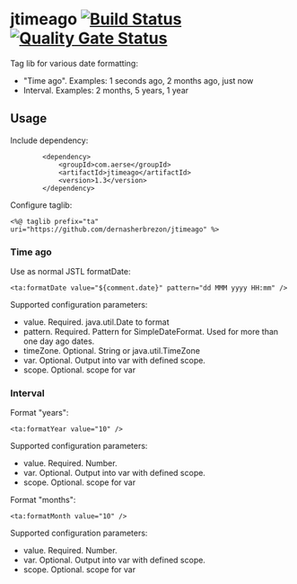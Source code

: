 # jtimeago [![Build Status](https://travis-ci.org/dernasherbrezon/jtimeago.svg?branch=master)](https://travis-ci.org/dernasherbrezon/jtimeago) [![Quality Gate Status](https://sonarcloud.io/api/project_badges/measure?project=com.aerse%3Ajtimeago&metric=alert_status)](https://sonarcloud.io/dashboard?id=com.aerse%3Ajtimeago)

Tag lib for various date formatting:
* "Time ago". Examples: 1 seconds ago, 2 months ago, just now
* Interval. Examples: 2 months, 5 years, 1 year

## Usage

Include dependency:

```
		<dependency>
			<groupId>com.aerse</groupId>
			<artifactId>jtimeago</artifactId>
			<version>1.3</version>
		</dependency>
```

Configure taglib:

```
<%@ taglib prefix="ta" uri="https://github.com/dernasherbrezon/jtimeago" %>
```

### Time ago

Use as normal JSTL formatDate:

```
<ta:formatDate value="${comment.date}" pattern="dd MMM yyyy HH:mm" />
```

Supported configuration parameters:
* value. Required. java.util.Date to format
* pattern. Required. Pattern for SimpleDateFormat. Used for more than one day ago dates.
* timeZone. Optional. String or java.util.TimeZone
* var. Optional. Output into var with defined scope.
* scope. Optional. scope for var

### Interval

Format "years":

```
<ta:formatYear value="10" />
```

Supported configuration parameters:
* value. Required. Number.
* var. Optional. Output into var with defined scope.
* scope. Optional. scope for var

Format "months":

```
<ta:formatMonth value="10" />
```

Supported configuration parameters:
* value. Required. Number.
* var. Optional. Output into var with defined scope.
* scope. Optional. scope for var
